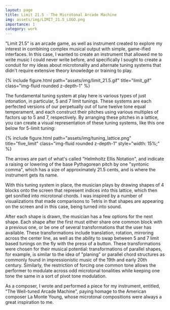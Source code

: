 ```yaml
---
layout: page
title: Limit 21.5 - The Microtonal Arcade Machine
img: assets/img/LIMIT_21.5_LOGO.png
importance: 1
category: work
---
```

"Limit 21.5" is an arcade game, as well as instrument created to explore my interest in combining complex musical output with simple, game-ified interfaces. In this case, I wanted to create an instrument that allowed me to write music I could never write before, and specifically I sought to create a conduit for my ideas about microtonality and alternate tuning systems that didn't require extensive theory knowledge or training to play. 

<div class="row">
    <div class="col-sm mt-3 mt-md-0">
        {% include figure.html path="assets/img/limit_21.5.gif" title="limit_gif" class="img-fluid rounded z-depth-1" %}
    </div>
</div>

The fundamental tuning system at play here is various types of just intonation, in particular, 5 and 7 limit tunings. These systems are each perfected versions of our perpetually out of tune twelve tone equal temperament, and each construct their pitches using various multiples of factors up to 5 and 7, respectively. By arranging these pitches in a lattice, you can create a visual representation of these tuning systems, like this one below for 5-limit tuning: 

<div class="row">
    <div class="col-sm mt-3 mt-md-0">
        {% include figure.html path="assets/img/tuning_lattice.png" title="five_limit" class="img-fluid rounded z-depth-1" style="width: 15%;" %}
    </div>
</div>

The arrows are part of what's called "Helmholtz Ellis Notation", and indicate a raising or lowering of the base Pythagorean pitch by one "syntonic comma", which has a size of approximately 21.5 cents, and is where the instrument gets its name. 


With this tuning system in place, the musician plays by drawing shapes of 4 blocks onto the screen that represent indices into this lattice, which then get sonified into microtonal chords. I was inspired by a number of visualizations that made comparisons to Tetris in that shapes are appearing on the screen and in this case, being turned into sound. 

After each shape is drawn, the musician has a few options for the next shape. Each shape after the first must either share one common block with a previous one, or be one of several transformations that the user has available. These transformations include translation, rotation, mirroring across the center line, as well as the ability to swap between 5 and 7 limit based tunings on the fly with the press of a button. These transformations were chosen for their musical potential: transformations of parallel shapes, for example, is similar to the idea of "planing" or parallel chord structures as commonly found in impressionistic music of the 19th and early 20th century. Similarly, the restriction of forcing one common tone allows the performer to modulate across odd microtonal tonalities while keeping one tone the same in a sort of pivot tone modulation. 

As a composer, I wrote and performed a piece for my instrument, entitled, "The Well-tuned Arcade Machine", paying homage to the American composer La Monte Young, whose microtonal compositions were always a great inspiration to me.